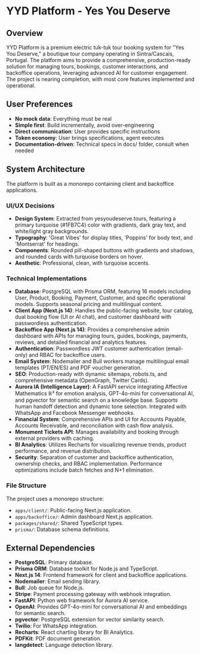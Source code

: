 # YYD Platform - Yes You Deserve

## Overview
YYD Platform is a premium electric tuk-tuk tour booking system for "Yes You Deserve," a boutique tour company operating in Sintra/Cascais, Portugal. The platform aims to provide a comprehensive, production-ready solution for managing tours, bookings, customer interactions, and backoffice operations, leveraging advanced AI for customer engagement. The project is nearing completion, with most core features implemented and operational.

## User Preferences
- **No mock data**: Everything must be real
- **Simple first**: Build incrementally, avoid over-engineering
- **Direct communication**: User provides specific instructions
- **Token economy**: User brings specifications, agent executes
- **Documentation-driven**: Technical specs in docs/ folder, consult when needed

## System Architecture
The platform is built as a monorepo containing client and backoffice applications.

### UI/UX Decisions
- **Design System**: Extracted from yesyoudeserve.tours, featuring a primary turquoise (#1FB7C4) color with gradients, dark gray text, and white/light gray backgrounds.
- **Typography**: 'Great Vibes' for display titles, 'Poppins' for body text, and 'Montserrat' for headings.
- **Components**: Rounded pill-shaped buttons with gradients and shadows, and rounded cards with turquoise borders on hover.
- **Aesthetic**: Professional, clean, with turquoise accents.

### Technical Implementations
- **Database**: PostgreSQL with Prisma ORM, featuring 16 models including User, Product, Booking, Payment, Customer, and specific operational models. Supports seasonal pricing and multilingual content.
- **Client App (Next.js 14)**: Handles the public-facing website, tour catalog, dual booking flow (UI or AI chat), and customer dashboard with passwordless authentication.
- **Backoffice App (Next.js 14)**: Provides a comprehensive admin dashboard with APIs for managing tours, guides, bookings, payments, reviews, and detailed financial and analytics features.
- **Authentication**: Passwordless JWT customer authentication (email-only) and RBAC for backoffice users.
- **Email System**: Nodemailer and Bull workers manage multilingual email templates (PT/EN/ES) and PDF voucher generation.
- **SEO**: Production-ready with dynamic sitemaps, robots.ts, and comprehensive metadata (OpenGraph, Twitter Cards).
- **Aurora IA (Intelligence Layer)**: A FastAPI service integrating Affective Mathematics ℝ³ for emotion analysis, GPT-4o-mini for conversational AI, and pgvector for semantic search on a knowledge base. Supports human handoff detection and dynamic tone selection. Integrated with WhatsApp and Facebook Messenger webhooks.
- **Financial System**: Comprehensive APIs and UI for Accounts Payable, Accounts Receivable, and reconciliation with cash flow analysis.
- **Monument Tickets API**: Manages availability and booking through external providers with caching.
- **BI Analytics**: Utilizes Recharts for visualizing revenue trends, product performance, and revenue distribution.
- **Security**: Separation of customer and backoffice authentication, ownership checks, and RBAC implementation. Performance optimizations include batch fetches and N+1 elimination.

### File Structure
The project uses a monorepo structure:
- `apps/client/`: Public-facing Next.js application.
- `apps/backoffice/`: Admin dashboard Next.js application.
- `packages/shared/`: Shared TypeScript types.
- `prisma/`: Database schema definitions.

## External Dependencies
- **PostgreSQL**: Primary database.
- **Prisma ORM**: Database toolkit for Node.js and TypeScript.
- **Next.js 14**: Frontend framework for client and backoffice applications.
- **Nodemailer**: Email sending library.
- **Bull**: Job queue for Node.js.
- **Stripe**: Payment processing gateway with webhook integration.
- **FastAPI**: Python web framework for Aurora AI service.
- **OpenAI**: Provides GPT-4o-mini for conversational AI and embeddings for semantic search.
- **pgvector**: PostgreSQL extension for vector similarity search.
- **Twilio**: For WhatsApp integration.
- **Recharts**: React charting library for BI Analytics.
- **PDFKit**: PDF document generation.
- **langdetect**: Language detection library.